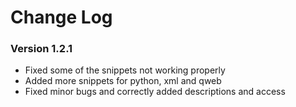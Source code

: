 # Change Log

### Version 1.2.1

- Fixed some of the snippets not working properly
- Added more snippets for python, xml and qweb
- Fixed minor bugs and correctly added descriptions and access
